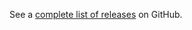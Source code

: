 <div class="frctl-example">
    <div class="changelog">
        <p>See a <a href="https://github.com/youseedk/dna/releases">complete list of releases</a> on GitHub.</p>
    </div>
</div>
